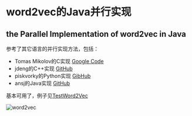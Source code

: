 # word2vec的Java并行实现

## the Parallel Implementation of word2vec in Java

参考了其它语言的并行实现方法，包括：
 - Tomas Mikolov的C实现 [Google Code](https://code.google.com/p/word2vec/)
 - jdeng的C++实现 [GitHub](https://github.com/jdeng/word2vec)
 - piskvorky的Python实现 [GibHub](https://github.com/piskvorky/gensim)
 - ansj的Java实现 [GitHub](https://github.com/ansjsun/Word2VEC_java)

基本可用了，例子见[TestWord2Vec](https://github.com/siegfang/word2vec/blob/master/src/test/TestWord2Vec.java)

![word2vec](http://images.cnblogs.com/cnblogs_com/siegfang/543577/o_word2vec_diagram.png)

